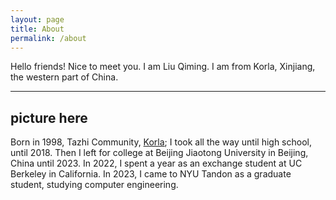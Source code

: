 ```yaml
---
layout: page
title: About
permalink: /about
---
```


Hello friends! Nice to meet you. I am Liu Qiming. I am from Korla, Xinjiang, the western part of China. 

---
picture here
---

Born in 1998, Tazhi Community, [Korla](https://baike.baidu.com/item/%E5%BA%93%E5%B0%94%E5%8B%92%E5%B8%82/2210292?fr=ge_ala); I took all the way until high school, until 2018. Then I left for college at Beijing Jiaotong University in Beijing, China until 2023. In 2022, I spent a year as an exchange student at UC Berkeley in California. In 2023, I came to NYU Tandon as a graduate student, studying computer engineering. 



